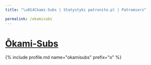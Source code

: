 ```yaml
---
title: "\u014Ckami-Subs | Statystyki patronite.pl | Patromierz"

permalink: /okamisubs
---
```


# [Ōkami-Subs](https://patronite.pl/okamisubs)

{% include profile.md name="okamisubs" prefix="o" %}
